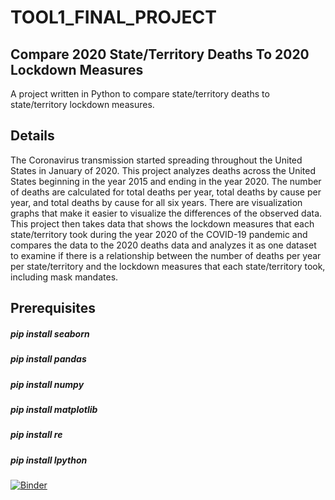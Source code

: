 # TOOL1_FINAL_PROJECT

## Compare 2020 State/Territory Deaths To 2020 Lockdown Measures
A project written in Python to compare state/territory deaths to state/territory lockdown measures.

## Details
The Coronavirus transmission started spreading throughout the United States in January of 2020.
This project analyzes deaths across the United States beginning in the year 2015 and ending in
the year 2020. The number of deaths are calculated for total deaths per year, total deaths by
cause per year, and total deaths by cause for all six years. There are visualization graphs that
make it easier to visualize the differences of the observed data. This project then takes data
that shows the lockdown measures that each state/territory took during the year 2020 of the
COVID-19 pandemic and compares the data to the 2020 deaths data and analyzes it as one dataset
to examine if there is a relationship between the number of deaths per year per state/territory
and the lockdown measures that each state/territory took, including mask mandates.

## Prerequisites
##### pip install seaborn
##### pip install pandas
##### pip install numpy
##### pip install matplotlib
##### pip install re
##### pip install Ipython

[![Binder](https://mybinder.org/badge_logo.svg)](https://mybinder.org/v2/gh/japio7/TOOL1_FINAL_PROJECT/master)
